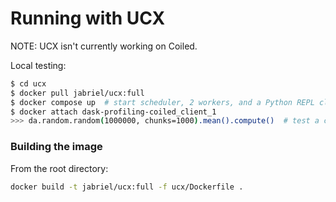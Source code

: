 # Running with UCX

NOTE: UCX isn't currently working on Coiled.

Local testing:

```bash
$ cd ucx
$ docker pull jabriel/ucx:full
$ docker compose up  # start scheduler, 2 workers, and a Python REPL client. Also open localhost:8787 to see dashboard.
$ docker attach dask-profiling-coiled_client_1
>>> da.random.random(1000000, chunks=1000).mean().compute()  # test a computation
```

### Building the image

From the root directory:
```bash
docker build -t jabriel/ucx:full -f ucx/Dockerfile .
```